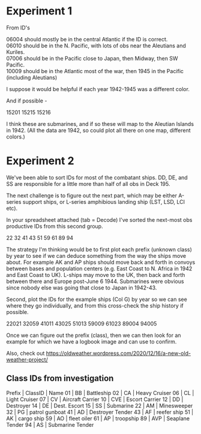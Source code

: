 # Experiment 1

From ID's

06004 should mostly be in the central Atlantic if the ID is correct.    
06010 should be in the N. Pacific, with lots of obs near the Aleutians and Kuriles.   
07006 should be in the Pacific close to Japan, then Midway, then SW Pacific.   
10009 should be in the Atlantic most of the war, then 1945 in the Pacific (including Aleutians)    
   
I suppose it would be helpful if each year 1942-1945 was a different color.    

And if possible - 

15201
15215
15216

I think these are submarines, and if so these will map to the Aleutian Islands in 1942. (All the data are 1942, so could plot all there on one map, different colors.) 

# Experiment 2

We've been able to sort IDs for most of the combatant ships. DD, DE, and SS are responsible for a little more than half of all obs in Deck 195. 

The next challenge is to figure out the next part, which may be either A-series support ships, or L-series amphibious landing ship (LST, LSD, LCI etc). 

In your spreadsheet attached (tab = Decode) I've sorted the next-most obs productive IDs from this second group. 

22
32
41
43
51
59
61
89
94

The strategy I'm thinking would be to first plot each prefix (unknown class) by year to see if we can deduce something from the way the ships move about. For example AK and AP ships should move back and forth in convoys between bases and population centers (e.g. East Coast to N. Africa in 1942 and East Coast to UK). L-ships may move to the UK, then back and forth between there and Europe post-June 6 1944. Submarines were obvious since nobody else was going that close to Japan in 1942-43. 

Second, plot the IDs for the example ships (Col G) by year so we can see where they go individually, and from this cross-check the ship history if possible. 

22021
32059
41011
43025
51013
59009
61023
89004
94005

Once we can figure out the prefix (class), then we can then look for an example for which we have a logbook image and can use to confirm. 

Also, check out https://oldweather.wordpress.com/2020/12/16/a-new-old-weather-project/

## Class IDs from investigation

Prefix | ClassID | Name
01 | BB | Battleship
02 | CA | Heavy Cruiser
06 | CL | Light Cruiser
07 | CV | Aircraft Carrier
10 | CVE | Escort Carrier
12 | DD | Destroyer
14 | DE | Dest. Escort
15 | SS | Submarine
22 | AM | Minesweeper
32 | PG | patrol gunboat
41 | AD | Destroyer Tender
43 | AF | reefer ship
51 | AK | cargo ship
59 | AO | fleet oiler
61 | AP | troopship
89 | AVP | Seaplane Tender
94 | AS | Submarine Tender